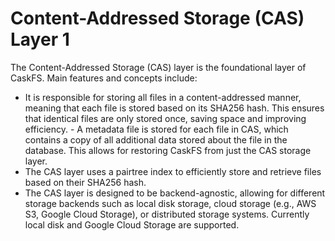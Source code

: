 # Content-Addressed Storage (CAS) Layer 1

The Content-Addressed Storage (CAS) layer is the foundational layer of CaskFS. Main features and concepts include:

 - It is responsible for storing all files in a content-addressed manner, meaning that each file is stored based on its SHA256 hash. This ensures that identical files are only stored once, saving space and improving efficiency. - A metadata file is stored for each file in CAS, which contains a copy of all additional data stored about the file in the database.  This allows for restoring CaskFS from just the CAS storage layer.  
 - The CAS layer uses a pairtree index to efficiently store and retrieve files based on their SHA256 hash.
 - The CAS layer is designed to be backend-agnostic, allowing for different storage backends such as local disk storage, cloud storage (e.g., AWS S3, Google Cloud Storage), or distributed storage systems.  Currently local disk and Google Cloud Storage are supported.